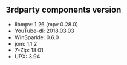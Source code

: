 ﻿## 3rdparty components version

- libmpv: 1.26 (mpv 0.28.0)
- YouTube-dl: 2018.03.03
- WinSparkle: 0.6.0
- jom: 1.1.2
- 7-Zip: 18.01
- UPX: 3.94
